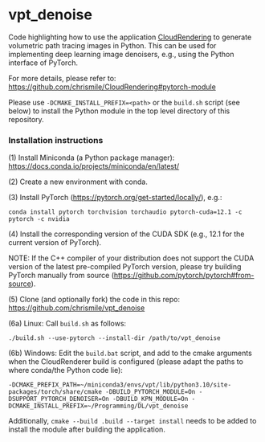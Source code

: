 # vpt_denoise

Code highlighting how to use the application [CloudRendering](https://github.com/chrismile/CloudRendering) to generate
volumetric path tracing images in Python. This can be used for implementing deep learning image denoisers, e.g.,
using the Python interface of PyTorch.

For more details, please refer to: https://github.com/chrismile/CloudRendering#pytorch-module

Please use `-DCMAKE_INSTALL_PREFIX=<path>` or the `build.sh` script (see below) to install the Python module in the top
level directory of this repository.

### Installation instructions

(1) Install Miniconda (a Python package manager): https://docs.conda.io/projects/miniconda/en/latest/

(2) Create a new environment with conda.

(3) Install PyTorch (https://pytorch.org/get-started/locally/), e.g.:
```shell
conda install pytorch torchvision torchaudio pytorch-cuda=12.1 -c pytorch -c nvidia
```

(4) Install the corresponding version of the CUDA SDK (e.g., 12.1 for the current version of PyTorch).

NOTE: If the C++ compiler of your distribution does not support the CUDA version of the latest pre-compiled PyTorch version,
please try building PyTorch manually from source (https://github.com/pytorch/pytorch#from-source).

(5) Clone (and optionally fork) the code in this repo: https://github.com/chrismile/vpt_denoise

(6a) Linux: Call `build.sh` as follows:
```shell
./build.sh --use-pytorch --install-dir /path/to/vpt_denoise
```

(6b)  Windows: Edit the `build.bat` script, and add to the cmake arguments when the CloudRenderer build is configured
(please adapt the paths to where conda/the Python code lie):
```
-DCMAKE_PREFIX_PATH=~/miniconda3/envs/vpt/lib/python3.10/site-packages/torch/share/cmake -DBUILD_PYTORCH_MODULE=On -DSUPPORT_PYTORCH_DENOISER=On -DBUILD_KPN_MODULE=On -DCMAKE_INSTALL_PREFIX=~/Programming/DL/vpt_denoise
```
Additionally, `cmake --build .build --target install` needs to be added to install the module after building the application.
